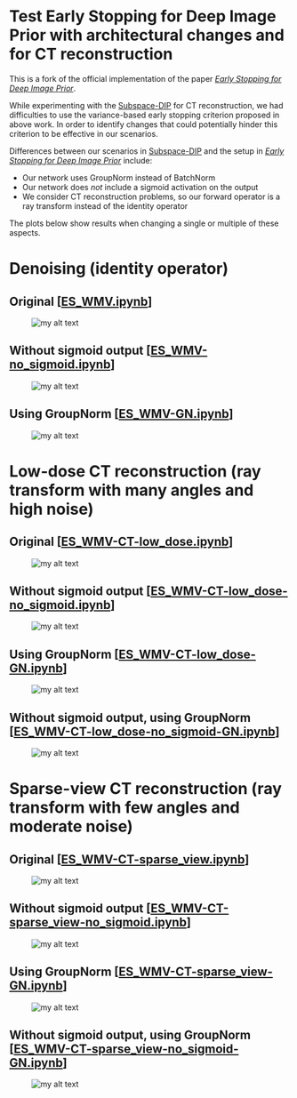 # Test Early Stopping for Deep Image Prior with architectural changes and for CT reconstruction

This is a fork of the official implementation of the paper [*Early Stopping for Deep Image Prior*](https://arxiv.org/pdf/2112.06074.pdf).


While experimenting with the [Subspace-DIP](https://github.com/anonsubdip/subspace_dip) for CT reconstruction, we had difficulties to use the variance-based early stopping criterion proposed in above work. In order to identify changes that could potentially hinder this criterion to be effective in our scenarios.

Differences between our scenarios in [Subspace-DIP](https://github.com/anonsubdip/subspace_dip) and the setup in [*Early Stopping for Deep Image Prior*](https://arxiv.org/pdf/2112.06074.pdf) include:

* Our network uses GroupNorm instead of BatchNorm
* Our network does *not* include a sigmoid activation on the output
* We consider CT reconstruction problems, so our forward operator is a ray transform instead of the identity operator

The plots below show results when changing a single or multiple of these aspects.

# Denoising (identity operator)

## Original [<a href="https://github.com/anonsubdip/Early_Stopping_for_DIP/blob/main/ES_WMV.ipynb">ES_WMV.ipynb</a>]
<figure>
  <img src="https://user-images.githubusercontent.com/123627605/225988132-0d3ae5eb-7930-4bec-9235-efe94fce452a.png" alt="my alt text"/>
</figure>

## Without sigmoid output [<a href="https://github.com/anonsubdip/Early_Stopping_for_DIP/blob/main/ES_WMV-no_sigmoid.ipynb">ES_WMV-no_sigmoid.ipynb</a>]
<figure>
  <img src="https://user-images.githubusercontent.com/123627605/225988666-6dbb9307-fb1e-4d58-ab93-c18bf18cb0ab.png" alt="my alt text"/>
</figure>

## Using GroupNorm [<a href="https://github.com/anonsubdip/Early_Stopping_for_DIP/blob/main/ES_WMV-GN.ipynb">ES_WMV-GN.ipynb</a>]
<figure>
  <img src="https://user-images.githubusercontent.com/123627605/225988961-40229642-0beb-4cce-b177-6c48b9700ab4.png" alt="my alt text"/>
</figure>

# Low-dose CT reconstruction (ray transform with many angles and high noise)

## Original [<a href="https://github.com/anonsubdip/Early_Stopping_for_DIP/blob/main/ES_WMV-CT-low_dose.ipynb">ES_WMV-CT-low_dose.ipynb</a>]
<figure>
  <img src="https://user-images.githubusercontent.com/123627605/225989724-1ab895f4-aa99-490b-92fa-a2a3d25a0d14.png" alt="my alt text"/>
</figure>

## Without sigmoid output [<a href="https://github.com/anonsubdip/Early_Stopping_for_DIP/blob/main/ES_WMV-CT-low_dose-no_sigmoid.ipynb">ES_WMV-CT-low_dose-no_sigmoid.ipynb</a>]
<figure>
  <img src="https://user-images.githubusercontent.com/123627605/225989742-341dd752-d2f8-467e-bfe2-d615137db8fb.png" alt="my alt text"/>
</figure>

## Using GroupNorm [<a href="https://github.com/anonsubdip/Early_Stopping_for_DIP/blob/main/ES_WMV-CT-low_dose-GN.ipynb">ES_WMV-CT-low_dose-GN.ipynb</a>]
<figure>
  <img src="https://user-images.githubusercontent.com/123627605/226168947-3626683f-27f8-42b2-8669-586eee1d90aa.png" alt="my alt text"/>
</figure>

## Without sigmoid output, using GroupNorm [<a href="https://github.com/anonsubdip/Early_Stopping_for_DIP/blob/main/ES_WMV-CT-low_dose-no_sigmoid-GN.ipynb">ES_WMV-CT-low_dose-no_sigmoid-GN.ipynb</a>]
<figure>
  <img src="https://user-images.githubusercontent.com/123627605/226112063-05a0d750-7b92-4638-8041-ee1b159e1a15.png" alt="my alt text"/>
</figure>

# Sparse-view CT reconstruction (ray transform with few angles and moderate noise)

## Original [<a href="https://github.com/anonsubdip/Early_Stopping_for_DIP/blob/main/ES_WMV-CT-sparse_view.ipynb">ES_WMV-CT-sparse_view.ipynb</a>]
<figure>
  <img src="https://user-images.githubusercontent.com/123627605/225990332-78db9893-cf39-4211-9c7e-09791d3bc611.png" alt="my alt text"/>
</figure>

## Without sigmoid output [<a href="https://github.com/anonsubdip/Early_Stopping_for_DIP/blob/main/ES_WMV-CT-sparse_view-no_sigmoid.ipynb">ES_WMV-CT-sparse_view-no_sigmoid.ipynb</a>]
<figure>
  <img src="https://user-images.githubusercontent.com/123627605/225990344-668f6acf-1c64-44d0-84d1-c92ac6c6967c.png" alt="my alt text"/>
</figure>

## Using GroupNorm [<a href="https://github.com/anonsubdip/Early_Stopping_for_DIP/blob/main/ES_WMV-CT-sparse_view-GN.ipynb">ES_WMV-CT-sparse_view-GN.ipynb</a>]
<figure>
  <img src="https://user-images.githubusercontent.com/123627605/226168980-8e4ca027-4c0a-4219-b73c-71c20882f48b.png" alt="my alt text"/>
</figure>

## Without sigmoid output, using GroupNorm [<a href="https://github.com/anonsubdip/Early_Stopping_for_DIP/blob/main/ES_WMV-CT-sparse_view-no_sigmoid-GN.ipynb">ES_WMV-CT-sparse_view-no_sigmoid-GN.ipynb</a>]
<figure>
  <img src="https://user-images.githubusercontent.com/123627605/226112089-18fdc325-a58e-4674-8a26-d08dc4f847f2.png" alt="my alt text"/>
</figure>
